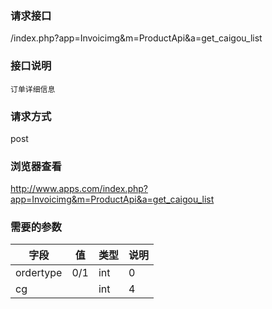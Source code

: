 ### **请求接口**
/index.php?app=Invoicimg&m=ProductApi&a=get_caigou_list

### **接口说明**
`订单详细信息`

### **请求方式**
post

### **浏览器查看**
http://www.apps.com/index.php?app=Invoicimg&m=ProductApi&a=get_caigou_list

### **需要的参数** 
|字段       |值             |类型    |说明           |
| --------- |--------      |--------|--------       |
|ordertype|  0/1            |int|0       |
|cg|              |int    | 4  |
